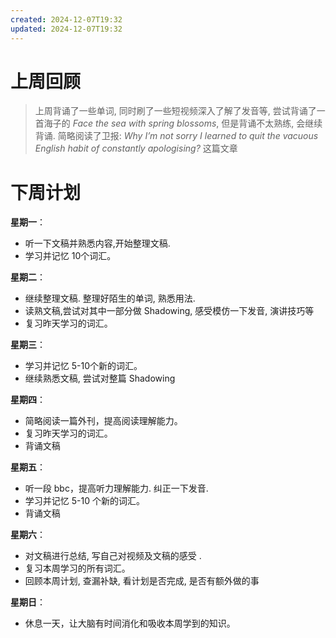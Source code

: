 ```yaml
---
created: 2024-12-07T19:32
updated: 2024-12-07T19:32
---
```


# 上周回顾

>上周背诵了一些单词, 同时刷了一些短视频深入了解了发音等, 尝试背诵了一首海子的 *Face the sea with spring blossoms*, 但是背诵不太熟练, 会继续背诵. 简略阅读了卫报: *Why I’m not sorry I learned to quit the  vacuous English habit of constantly  apologising?* 这篇文章


# 下周计划

**星期一**：
- 听一下文稿并熟悉内容,开始整理文稿.
- 学习并记忆 10个词汇。

**星期二**：
- 继续整理文稿. 整理好陌生的单词, 熟悉用法.
- 读熟文稿,尝试对其中一部分做 Shadowing, 感受模仿一下发音, 演讲技巧等
- 复习昨天学习的词汇。

**星期三**：
- 学习并记忆 5-10个新的词汇。
- 继续熟悉文稿, 尝试对整篇 Shadowing

**星期四**：
 - 简略阅读一篇外刊，提高阅读理解能力。
- 复习昨天学习的词汇。
- 背诵文稿

**星期五**：
- 听一段 bbc，提高听力理解能力. 纠正一下发音.
- 学习并记忆 5-10 个新的词汇。
- 背诵文稿

**星期六**：
- 对文稿进行总结, 写自己对视频及文稿的感受 .
- 复习本周学习的所有词汇。
- 回顾本周计划, 查漏补缺, 看计划是否完成, 是否有额外做的事

**星期日**：
- 休息一天，让大脑有时间消化和吸收本周学到的知识。
